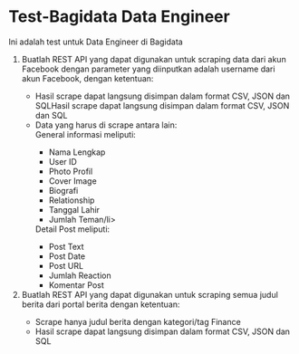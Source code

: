# Test-Bagidata Data Engineer
Ini adalah test untuk Data Engineer di Bagidata

<ol>
<li>Buatlah REST API yang dapat digunakan untuk scraping data dari akun Facebook dengan parameter yang diinputkan adalah username dari akun Facebook, dengan ketentuan:</li>
 <ul>
  <li>Hasil scrape dapat langsung disimpan dalam format CSV, JSON dan SQLHasil scrape dapat langsung disimpan dalam format CSV, JSON dan  SQL</li>
  <li>Data yang harus di scrape antara lain:</li>
    General informasi meliputi:
    <ul>
    <li>Nama Lengkap</li>
    <li>User ID</li>
    <li>Photo Profil</li>
    <li>Cover Image</li>
    <li>Biografi</li>
    <li>Relationship</li>
    <li>Tanggal Lahir</li>
    <li>Jumlah Teman/li>
  </ul>
    Detail Post meliputi:
    <ul>
    <li>Post Text</li>
    <li>Post Date</li>
    <li>Post URL</li>
    <li>Jumlah Reaction</li>
    <li>Komentar Post</li>
 </ul>
</ul>

<li>Buatlah REST API yang dapat digunakan untuk scraping semua judul berita dari portal berita dengan ketentuan:</li>
<ul>
  <li>Scrape hanya judul berita dengan kategori/tag Finance</li>
  <li>Hasil scrape dapat langsung disimpan dalam format CSV, JSON dan SQL</li>
</ul>
</ol>
